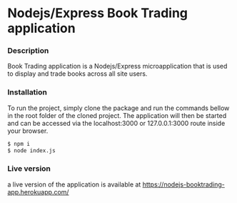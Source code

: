 # Nodejs/Express Book Trading application

### Description
Book Trading application is a Nodejs/Express microapplication that is used to display and trade books across all site users.


### Installation
To run the project, simply clone the package and run the commands bellow in the root folder of the cloned project. The application will then be started and can be accessed via the localhost:3000 or 127.0.0.1:3000 route inside your browser.
```sh
$ npm i
$ node index.js
```

### Live version
a live version of the application is available at https://nodejs-booktrading-app.herokuapp.com/
